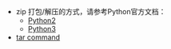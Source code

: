 * zip 打包/解压的方式，请参考Python官方文档：
    * [Python2](https://docs.python.org/2.7/library/zipfile.html)
    * [Python3](https://docs.python.org/3/library/zipfile.html)
* [tar command](http://linuxcommand.org/lc3_man_pages/tar1.html)